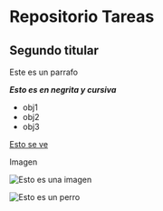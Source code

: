 # Repositorio Tareas 

## Segundo titular
Este es un parrafo 

_**Esto es en negrita y cursiva**_ 


- obj1
- obj2
- obj3

[Esto se ve](https://github.com/FCOM-COM208/syllabus)

Imagen

![Esto es una imagen](https://media.istockphoto.com/id/636379014/es/foto/manos-la-formaci%C3%B3n-de-una-forma-de-coraz%C3%B3n-con-silueta-al-atardecer.jpg?s=612x612&w=0&k=20&c=R2BE-RgICBnTUjmxB8K9U0wTkNoCKZRi-Jjge8o_OgE=)



![Esto es un perro](imagenes/bichon-maltes.jpg)

